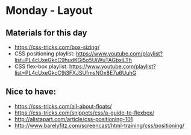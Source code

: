 # Monday - Layout

## Materials for this day
 - https://css-tricks.com/box-sizing/
 - CSS positioning playlist: https://www.youtube.com/playlist?list=PL4cUxeGkcC9hudKGi5o5UiWuTAGbxiLTh
 - CSS flex-box playlist: https://www.youtube.com/playlist?list=PL4cUxeGkcC9i3FXJSUfmsNOx8E7u6UuhG

## Nice to have:
 - https://css-tricks.com/all-about-floats/
 - https://css-tricks.com/snippets/css/a-guide-to-flexbox/
 - http://alistapart.com/article/css-positioning-101
 - http://www.barelyfitz.com/screencast/html-training/css/positioning/
